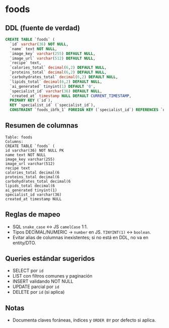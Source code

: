 # foods

## DDL (fuente de verdad)

```sql
CREATE TABLE `foods` (
  `id` varchar(36) NOT NULL,
  `name` text NOT NULL,
  `image_key` varchar(255) DEFAULT NULL,
  `image_url` varchar(512) DEFAULT NULL,
  `recipe` text,
  `calories_total` decimal(6,2) DEFAULT NULL,
  `proteins_total` decimal(6,2) DEFAULT NULL,
  `carbohydrates_total` decimal(6,2) DEFAULT NULL,
  `lipids_total` decimal(6,2) DEFAULT NULL,
  `ai_generated` tinyint(1) DEFAULT '0',
  `specialist_id` varchar(36) DEFAULT NULL,
  `created_at` timestamp NULL DEFAULT CURRENT_TIMESTAMP,
  PRIMARY KEY (`id`),
  KEY `specialist_id` (`specialist_id`),
  CONSTRAINT `foods_ibfk_1` FOREIGN KEY (`specialist_id`) REFERENCES `users` (`id`));
```

## Resumen de columnas

```
Table: foods
Columns:
CREATE TABLE `foods` (
id varchar(36) NOT NULL PK
name text NOT NULL
image_key varchar(255)
image_url varchar(512)
recipe text
calories_total decimal(6
proteins_total decimal(6
carbohydrates_total decimal(6
lipids_total decimal(6
ai_generated tinyint(1)
specialist_id varchar(36)
created_at timestamp NULL
```

## Reglas de mapeo

- SQL `snake_case` ↔ JS `camelCase` 1:1.
- Tipos DECIMAL/NUMERIC → `number` en JS. `TINYINT(1)` ↔ `boolean`.
- Evitar alias de columnas inexistentes; si no está en DDL, no va en entity/DTO.

## Queries estándar sugeridos

- SELECT por `id`
- LIST con filtros comunes y paginación
- INSERT validando NOT NULL
- UPDATE parcial por `id`
- DELETE por `id` (si aplica)

## Notas

- Documenta claves foráneas, índices y `ORDER BY` por defecto si aplica.
